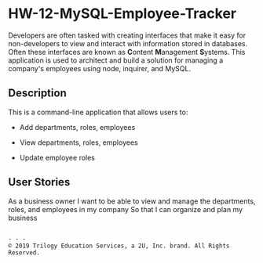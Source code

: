 # HW-12-MySQL-Employee-Tracker

Developers are often tasked with creating interfaces that make it easy for non-developers to view and interact with information stored in databases. 
Often these interfaces are known as **C**ontent **M**anagement **S**ystems. This application is used to architect and build a solution for managing a company's employees using node, inquirer, and MySQL.

## Description

This is a command-line application that allows users to:

* Add departments, roles, employees

* View departments, roles, employees

* Update employee roles

## User Stories

As a business owner
I want to be able to view and manage the departments, roles, and employees in my company
So that I can organize and plan my business
```

- - -
© 2019 Trilogy Education Services, a 2U, Inc. brand. All Rights Reserved.
